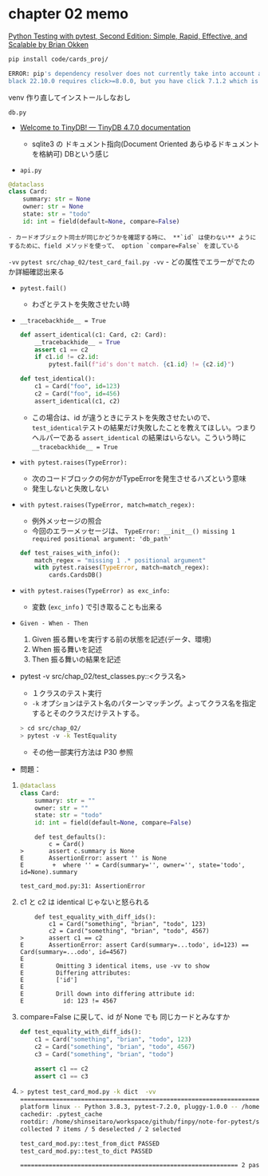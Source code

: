 # chapter 02 memo

[Python Testing with pytest, Second Edition: Simple, Rapid, Effective, and Scalable by Brian Okken](https://pragprog.com/titles/bopytest2/python-testing-with-pytest-second-edition/)

```bash
pip install code/cards_proj/

ERROR: pip's dependency resolver does not currently take into account all the packages that are installed. This behaviour is the source of the following dependency conflicts.
black 22.10.0 requires click>=8.0.0, but you have click 7.1.2 which is incompatible.
```

venv 作り直してインストールしなおし


`db.py` 

- [Welcome to TinyDB! — TinyDB 4.7.0 documentation](https://tinydb.readthedocs.io/en/latest/)
    - sqlite3 の ドキュメント指向(Document Oriented あらゆるドキュメントを格納可) DBという感じ

- `api.py`
```python 
@dataclass
class Card:
    summary: str = None
    owner: str = None
    state: str = "todo"
    id: int = field(default=None, compare=False)
```
    - カードオブジェクト同士が同じかどうかを確認する時に、 **`id` は使わない** ようにするために、field メソッドを使って、 option `compare=False` を渡している

`-vv`
    ```
    pytest src/chap_02/test_card_fail.py -vv
    ```
    - どの属性でエラーがでたのか詳細確認出来る

- `pytest.fail()`
    - わざとテストを失敗させたい時

- `__tracebackhide__ = True` 
    ```python 
    def assert_identical(c1: Card, c2: Card):
        __tracebackhide__ = True
        assert c1 == c2
        if c1.id != c2.id:
            pytest.fail(f"id's don't match. {c1.id} != {c2.id}")

    def test_identical():
        c1 = Card("foo", id=123)
        c2 = Card("foo", id=456)
        assert_identical(c1, c2)
    ```
    - この場合は、id が違うときにテストを失敗させたいので、 `test_identical`テストの結果だけ失敗したことを教えてほしい。つまりヘルパーである `assert_identical` の結果はいらない。こういう時に `__tracebackhide__ = True` 

- `with pytest.raises(TypeError):` 
    - 次のコードブロックの何かがTypeErrorを発生させるハズという意味
    - 発生しないと失敗しない
- `with pytest.raises(TypeError, match=match_regex):` 
    - 例外メッセージの照合
    - 今回のエラーメッセージは、 `TypeError: __init__() missing 1 required positional argument: 'db_path'`  
    ```python 
    def test_raises_with_info():
        match_regex = "missing 1 .* positional argument"
        with pytest.raises(TypeError, match=match_regex):
            cards.CardsDB()    
    ```
- `with pytest.raises(TypeError) as exc_info:` 
    - 変数 (`exc_info` ) で引き取ることも出来る

- `Given - When - Then` 
    1. Given 振る舞いを実行する前の状態を記述(データ、環境)
    2. When 振る舞いを記述
    3. Then 振る舞いの結果を記述

- pytest -v src/chap_02/test_classes.py::<クラス名>
    - １クラスのテスト実行
    - `-k` オプションはテスト名のパターンマッチング。よってクラス名を指定するとそのクラスだけテストする。
    ```bash 
    > cd src/chap_02/
    > pytest -v -k TestEquality
    ```
    + その他一部実行方法は P30 参照

- 問題：
1. 
    ```python
    @dataclass
    class Card:
        summary: str = ""
        owner: str = ""
        state: str = "todo"
        id: int = field(default=None, compare=False)
    ``` 
    ```
        def test_defaults():
            c = Card()
    >       assert c.summary is None
    E       AssertionError: assert '' is None
    E        +  where '' = Card(summary='', owner='', state='todo', id=None).summary

    test_card_mod.py:31: AssertionError
    ```
1.  c1 と c2 は identical じゃないと怒られる
    ```
        def test_equality_with_diff_ids():
            c1 = Card("something", "brian", "todo", 123)
            c2 = Card("something", "brian", "todo", 4567)
    >       assert c1 == c2
    E       AssertionError: assert Card(summary=...todo', id=123) == Card(summary=...odo', id=4567)
    E         
    E         Omitting 3 identical items, use -vv to show
    E         Differing attributes:
    E         ['id']
    E         
    E         Drill down into differing attribute id:
    E           id: 123 != 4567

    ```
1.  compare=False に戻して、id が None でも 同じカードとみなすか
    ```python 
    def test_equality_with_diff_ids():
        c1 = Card("something", "brian", "todo", 123)
        c2 = Card("something", "brian", "todo", 4567)
        c3 = Card("something", "brian", "todo")

        assert c1 == c2
        assert c1 == c3
    ```
1. 
    ```bash 
    > pytest test_card_mod.py -k dict  -vv
    =================================================================== test session starts ===================================================================
    platform linux -- Python 3.8.3, pytest-7.2.0, pluggy-1.0.0 -- /home/shinseitaro/workspace/github/finpy/note-for-pytest/.venv/bin/python
    cachedir: .pytest_cache
    rootdir: /home/shinseitaro/workspace/github/finpy/note-for-pytest/src/chap_02
    collected 7 items / 5 deselected / 2 selected                                                                                                             

    test_card_mod.py::test_from_dict PASSED                                                                                                             [ 50%]
    test_card_mod.py::test_to_dict PASSED                                                                                                               [100%]

    ============================================================= 2 passed, 5 deselected in 0.01s =============================================================


    ```

